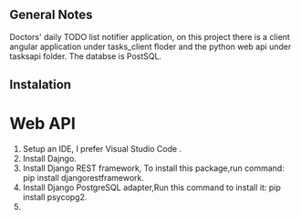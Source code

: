 ## General Notes 
Doctors' daily TODO list notifier application, on this project there is a client angular application under tasks_client floder and the python web api under tasksapi folder. The databse is PostSQL.

## Instalation 
  # Web API
 1. Setup  an IDE, I prefer Visual Studio Code .
 2. Install Dajngo.
 3. Install Django REST framework, To install this package,run command: pip install djangorestframework.
 4. Install Django  PostgreSQL adapter,Run this command to install it: pip install psycopg2.
 5. 


